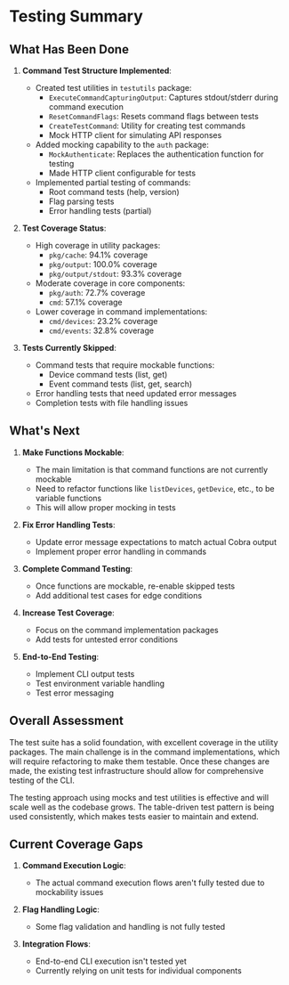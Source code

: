 # Testing Summary

## What Has Been Done

1. **Command Test Structure Implemented**:
   - Created test utilities in `testutils` package:
     - `ExecuteCommandCapturingOutput`: Captures stdout/stderr during command execution
     - `ResetCommandFlags`: Resets command flags between tests
     - `CreateTestCommand`: Utility for creating test commands
     - Mock HTTP client for simulating API responses
   - Added mocking capability to the `auth` package:
     - `MockAuthenticate`: Replaces the authentication function for testing
     - Made HTTP client configurable for tests
   - Implemented partial testing of commands:
     - Root command tests (help, version)
     - Flag parsing tests
     - Error handling tests (partial)

2. **Test Coverage Status**:
   - High coverage in utility packages:
     - `pkg/cache`: 94.1% coverage
     - `pkg/output`: 100.0% coverage
     - `pkg/output/stdout`: 93.3% coverage
   - Moderate coverage in core components:
     - `pkg/auth`: 72.7% coverage
     - `cmd`: 57.1% coverage
   - Lower coverage in command implementations:
     - `cmd/devices`: 23.2% coverage
     - `cmd/events`: 32.8% coverage

3. **Tests Currently Skipped**:
   - Command tests that require mockable functions:
     - Device command tests (list, get)
     - Event command tests (list, get, search)
   - Error handling tests that need updated error messages
   - Completion tests with file handling issues

## What's Next

1. **Make Functions Mockable**:
   - The main limitation is that command functions are not currently mockable
   - Need to refactor functions like `listDevices`, `getDevice`, etc., to be variable functions
   - This will allow proper mocking in tests

2. **Fix Error Handling Tests**:
   - Update error message expectations to match actual Cobra output
   - Implement proper error handling in commands

3. **Complete Command Testing**:
   - Once functions are mockable, re-enable skipped tests
   - Add additional test cases for edge conditions

4. **Increase Test Coverage**:
   - Focus on the command implementation packages
   - Add tests for untested error conditions

5. **End-to-End Testing**:
   - Implement CLI output tests
   - Test environment variable handling
   - Test error messaging

## Overall Assessment

The test suite has a solid foundation, with excellent coverage in the utility packages. The main challenge is in the command implementations, which will require refactoring to make them testable. Once these changes are made, the existing test infrastructure should allow for comprehensive testing of the CLI.

The testing approach using mocks and test utilities is effective and will scale well as the codebase grows. The table-driven test pattern is being used consistently, which makes tests easier to maintain and extend.

## Current Coverage Gaps

1. **Command Execution Logic**: 
   - The actual command execution flows aren't fully tested due to mockability issues

2. **Flag Handling Logic**:
   - Some flag validation and handling is not fully tested

3. **Integration Flows**:
   - End-to-end CLI execution isn't tested yet
   - Currently relying on unit tests for individual components